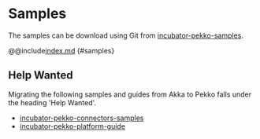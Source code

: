 # Samples

The samples can be download using Git from [incubator-pekko-samples](https://github.com/apache/incubator-pekko-samples).

@@include[index.md](index.md) {#samples}

## Help Wanted

Migrating the following samples and guides from Akka to Pekko falls under the heading 'Help Wanted'.

* [incubator-pekko-connectors-samples](https://github.com/apache/incubator-pekko-connectors-samples)
* [incubator-pekko-platform-guide](https://github.com/apache/incubator-pekko-platform-guide)